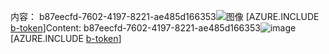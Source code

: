 <span data-ttu-id="a54e1-101">内容： b87eecfd-7602-4197-8221-ae485d166353![图像](b731681f-0fb4-424e-ae1d-85695af6fab1.png)
[AZURE.INCLUDE [b-token](67c16a59-a597-4e8b-985c-192a39b69148.md)]</span><span class="sxs-lookup"><span data-stu-id="a54e1-101">Content: b87eecfd-7602-4197-8221-ae485d166353![image](b731681f-0fb4-424e-ae1d-85695af6fab1.png)
[AZURE.INCLUDE [b-token](67c16a59-a597-4e8b-985c-192a39b69148.md)]</span></span>

